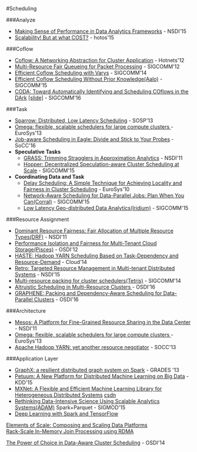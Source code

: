 #Scheduling

###Analyze
- [Making Sense of Performance in Data Analytics Frameworks](https://www.usenix.org/system/files/conference/nsdi15/nsdi15-paper-ousterhout.pdf) - NSDI'15
- [Scalability! But at what COST?](https://www.usenix.org/system/files/conference/hotos15/hotos15-paper-mcsherry.pdf) - hotos'15

###Coflow
- [Coflow: A Networking Abstraction for Cluster Application](http://conferences.sigcomm.org/hotnets/2012/papers/hotnets12-final51.pdf) - Hotnets'12
- [Multi-Resource Fair Queueing for Packet Processing](http://conferences.sigcomm.org/sigcomm/2012/paper/sigcomm/p1.pdf) - SIGCOMM'12
- [Efficient Coflow Scheduling with Varys](http://conferences.sigcomm.org/sigcomm/2014/doc/slides/83.pdf) - SIGCOMM'14
- [Efficient Coflow Scheduling Without Prior Knowledge(Aalo)](http://conferences.sigcomm.org/sigcomm/2015/pdf/papers/p393.pdf) - SIGCOMM'15
- [CODA: Toward Automatically Identifying and
Scheduling COflows in the DArk](http://dl.acm.org/citation.cfm?id=2934880) [[slide]](http://conferences.sigcomm.org/sigcomm/2016/files/program/sigcomm/Session04-Paper02-CODA-Hong-Slides.pdf) - SIGCOMM'16

###Task
- [Sparrow: Distributed, Low Latency Scheduling](http://dl.acm.org/citation.cfm?doid=2517349.2522716) - SOSP'13
- [Omega: flexible, scalable schedulers for large compute clusters
](http://dl.acm.org/citation.cfm?id=2465386) - EuroSys'13
- [Job-aware Scheduling in Eagle: Divide and Stick to Your Probes](https://infoscience.epfl.ch/record/221125/files/socc2016-final189.pdf) - SoCC'16
- **Speculative Tasks**
	- [GRASS: Trimming Stragglers in Approximation Analytics](https://www.usenix.org/system/files/conference/nsdi14/nsdi14-paper-ananthanarayanan.pdf) - NSDI'11
	- [Hopper: Decentralized Speculation-aware Cluster Scheduling at Scale](http://users.cms.caltech.edu/~adamw/papers/hopper.pdf) - SIGCOMM'15
- **Coordinating Data and Task**
	- [Delay Scheduling: A Simple Technique for Achieving Locality and Fairness in Cluster Scheduling](http://eurosys2010.sigops-france.fr/slides/eurosys2010_session7_talk20.pdf) - EuroSys'10
	- [Network-Aware Scheduling for Data-Parallel Jobs: Plan When You Can(Corral)](http://conferences.sigcomm.org/sigcomm/2015/pdf/papers/p407.pdf) - SIGCOMM'15
	- [Low Latency Geo-distributed Data Analytics(Iridium)](http://research.microsoft.com/en-us/um/people/ga/gda.pdf) - SIGCOMM'15

###Resource Assignment
- [Dominant Resource Fairness: Fair Allocation of Multiple Resource Types(DRF)](http://static.usenix.org/events/nsdi11/tech/full_papers/Ghodsi.pdf) - NSDI'11
- [Performance Isolation and Fairness for Multi-Tenant Cloud Storage(Pisces)](https://www.usenix.org/system/files/conference/osdi12/osdi12-final-215.pdf) - OSDI'12
- [HASTE: Hadoop YARN Scheduling Based on Task-Dependency and Resource-Demand](http://www.cs.umb.edu/~shengbo/paper/cloud14a.pdf) - Cloud'14
- [Retro: Targeted Resource Management in Multi-tenant Distributed Systems](https://www.usenix.org/system/files/conference/nsdi15/nsdi15-paper-mace.pdf) - NSDI'15
- [Multi-resource packing for cluster schedulers(Tetris)](http://dl.acm.org/citation.cfm?id=2626334) - SIGCOMM'14
- [Altruistic Scheduling in Multi-Resource Clusters
](http://www.mosharaf.com/wp-content/uploads/carbyne-osdi16.pdf) - OSDI'16
- [GRAPHENE: Packing and Dependency-Aware Scheduling for Data-Parallel Clusters](http://pages.cs.wisc.edu/~akella/papers/graphene.pdf) - OSDI'16

###Architecture
- [Mesos: A Platform for Fine-Grained Resource Sharing in the Data Center](http://static.usenix.org/events/nsdi11/tech/full_papers/Hindman_new.pdf) - NSDI'11
- [Omega: flexible, scalable schedulers for large compute clusters
](http://128.232.0.20/research/srg/netos/papers/2013-omega.pdf) - EuroSys'13
- [Apache Hadoop YARN: yet another resource negotiator](http://web.eecs.umich.edu/~mosharaf/Readings/YARN.pdf) - SOCC'13

###Application Layer
- [GraphX: a resilient distributed graph system on Spark](http://dl.acm.org/citation.cfm?id=2484427) - GRADES '13
- [Petuum: A New Platform for Distributed Machine Learning on Big Data](http://petuum.github.io/research.html) - KDD'15
- [MXNet: A Flexible and Efficient Machine Learning Library for Heterogeneous Distributed Systems](https://github.com/dmlc/web-data/raw/master/mxnet/paper/mxnet-learningsys.pdf) [csdn](http://blog.csdn.net/cyh_24/article/details/50545780)
- [Rethinking Data-Intensive Science Using Scalable Analytics Systems(ADAM)](http://dl.acm.org/citation.cfm?id=2742787) Spark+Parquet - SIGMOD'15
- [Deep Learning with Spark and TensorFlow](https://databricks.com/blog/2016/01/25/deep-learning-with-spark-and-tensorflow.html)

[Elements of Scale: Composing and Scaling Data Platforms](http://www.benstopford.com/2015/04/28/elements-of-scale-composing-and-scaling-data-platforms/)  
[Rack-Scale In-Memory Join Processing using RDMA](http://dl.acm.org/citation.cfm?id=2750547)

[The Power of Choice in Data-Aware Cluster Scheduling](https://www.usenix.org/conference/osdi14/technical-sessions/presentation/venkataraman) - OSDI'14